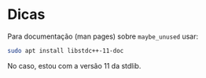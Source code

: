 # Dicas

Para documentação (man pages) sobre `maybe_unused` usar:
```bash
sudo apt install libstdc++-11-doc
```
No caso, estou com a versão 11 da stdlib.
